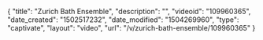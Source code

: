 {
    "title": "Zurich Bath Ensemble",
    "description": "",
    "videoid": "109960365",
    "date_created": "1502517232",
    "date_modified": "1504269960",
    "type": "captivate",
    "layout": "video",
    "url": "\/v\/zurich-bath-ensemble\/109960365"
}
